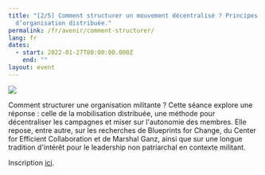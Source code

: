 ```yaml
---
title: "[2/5] Comment structurer un mouvement décentralisé ? Principes
  d’organisation distribuée."
permalink: /fr/avenir/comment-structurer/
lang: fr
dates:
  - start: 2022-01-27T00:00:00.000Z
    end: ""
layout: event
---
```

![](/media/20.png)

Comment structurer une organisation militante ? Cette séance explore une réponse : celle de la mobilisation distribuée, une méthode pour décentraliser les campagnes et miser sur l'autonomie des membres. Elle repose, entre autre, sur les recherches de Blueprints for Change, du Center for Efficient Collaboration et de Marshal Ganz, ainsi que sur une longue tradition d'intérêt pour le leadership non patriarchal en contexte militant.​​​​​​​

Inscription [ici](https://us02web.zoom.us/meeting/register/tZMlf-CtpjwsHtxyY15NmZCPWSDTHfqvdw5W).